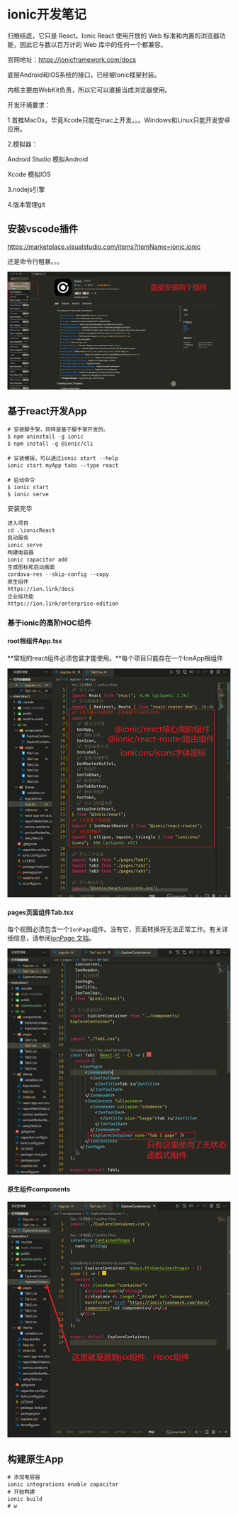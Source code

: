# ionic开发笔记

归根结底，它只是 React。Ionic React 使用开放的 Web 标准和内置的浏览器功能，因此它与数以百万计的 Web 库中的任何一个都兼容。

官网地址：https://ionicframework.com/docs

底层Android和IOS系统的接口，已经被Ionic框架封装。

内核主要由WebKit负责，所以它可以直接当成浏览器使用。

开发环境要求：

1.首推MacOs，毕竟Xcode只能在mac上开发。。。Windows和Linux只能开发安卓应用。

2.模拟器：

Android Studio 模拟Android

Xcode 模拟IOS

3.nodejs引擎

4.版本管理git

## 安装vscode插件

https://marketplace.visualstudio.com/items?itemName=ionic.ionic

还是命令行粗暴。。。

![image-20221002233445818](readme.assets/image-20221002233445818.png)

## 基于react开发App

```
# 安装脚手架，同样是基于脚手架开发的。
$ npm uninstall -g ionic
$ npm install -g @ionic/cli

# 安装模板，可以通过ionic start --help
ionic start myApp tabs --type react

# 启动命令
$ ionic start
$ ionic serve
```

安装完毕

```
进入项目
cd .\ionicReact
启动服务
ionic serve
构建电容器
ionic capacitor add 
生成图标和启动画面
cordova-res --skip-config --copy
原生组件
https://ion.link/docs
企业级功能
https://ion.link/enterprise-edition
```

### 基于ionic的高阶HOC组件

#### root根组件App.tsx

**常规的react组件必须包装才能使用。**每个项目只能存在一个IonApp根组件

![image-20221003193526602](readme.assets/image-20221003193526602.png)

#### pages页面组件Tab.tsx

每个视图必须包含一个`IonPage`组件。没有它，页面转换将无法正常工作。有关详细信息，请参阅[IonPage 文档](https://ionicframework.com/docs/react/navigation#ionpage)。

![image-20221003195051558](readme.assets/image-20221003195051558.png)

#### 原生组件components

![image-20221003194929069](readme.assets/image-20221003194929069.png)

## 构建原生App

```
# 添加电容器
ionic integrations enable capacitor
# 开始构建
ionic build
# w
```

